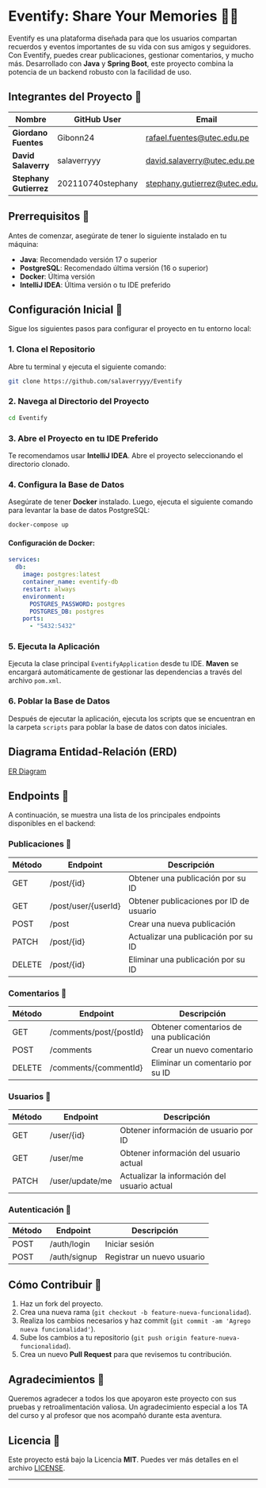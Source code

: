 
# Eventify: Share Your Memories 📝🎉

Eventify es una plataforma diseñada para que los usuarios compartan recuerdos y eventos importantes de su vida con sus amigos y seguidores. Con Eventify, puedes crear publicaciones, gestionar comentarios, y mucho más. Desarrollado con **Java** y **Spring Boot**, este proyecto combina la potencia de un backend robusto con la facilidad de uso.

## Integrantes del Proyecto 👥

| Nombre                 | GitHub User       | Email                           |
| ------------------     | ----------------- | -----------------------------   |
| **Giordano Fuentes**   | Gibonn24          | rafael.fuentes@utec.edu.pe     |
| **David Salaverry**    | salaverryyy       | david.salaverry@utec.edu.pe    |
| **Stephany Gutierrez** | 202110740stephany | stephany.gutierrez@utec.edu.pe  |

## Prerrequisitos 🔧

Antes de comenzar, asegúrate de tener lo siguiente instalado en tu máquina:

- **Java**: Recomendado versión 17 o superior
- **PostgreSQL**: Recomendado última versión (16 o superior)
- **Docker**: Última versión
- **IntelliJ IDEA**: Última versión o tu IDE preferido

## Configuración Inicial 🚀

Sigue los siguientes pasos para configurar el proyecto en tu entorno local:

### 1. Clona el Repositorio

Abre tu terminal y ejecuta el siguiente comando:

```bash
git clone https://github.com/salaverryyy/Eventify
```

### 2. Navega al Directorio del Proyecto

```bash
cd Eventify
```

### 3. Abre el Proyecto en tu IDE Preferido

Te recomendamos usar **IntelliJ IDEA**. Abre el proyecto seleccionando el directorio clonado.

### 4. Configura la Base de Datos

Asegúrate de tener **Docker** instalado. Luego, ejecuta el siguiente comando para levantar la base de datos PostgreSQL:

```bash
docker-compose up
```

#### Configuración de Docker:

```yaml
services:
  db:
    image: postgres:latest
    container_name: eventify-db
    restart: always
    environment:
      POSTGRES_PASSWORD: postgres
      POSTGRES_DB: postgres
    ports:
      - "5432:5432"
```

### 5. Ejecuta la Aplicación

Ejecuta la clase principal `EventifyApplication` desde tu IDE. **Maven** se encargará automáticamente de gestionar las dependencias a través del archivo `pom.xml`.

### 6. Poblar la Base de Datos

Después de ejecutar la aplicación, ejecuta los scripts que se encuentran en la carpeta `scripts` para poblar la base de datos con datos iniciales.

## Diagrama Entidad-Relación (ERD)

[ER Diagram](#)

## Endpoints 📡

A continuación, se muestra una lista de los principales endpoints disponibles en el backend:

### **Publicaciones 📝**

| Método | Endpoint                           | Descripción                                  |
| ------ | ----------------------------------- | -------------------------------------------- |
| GET    | /post/{id}                          | Obtener una publicación por su ID            |
| GET    | /post/user/{userId}                 | Obtener publicaciones por ID de usuario      |
| POST   | /post                              | Crear una nueva publicación                  |
| PATCH  | /post/{id}                          | Actualizar una publicación por su ID         |
| DELETE | /post/{id}                          | Eliminar una publicación por su ID           |

### **Comentarios 💬**

| Método | Endpoint                           | Descripción                                  |
| ------ | ----------------------------------- | -------------------------------------------- |
| GET    | /comments/post/{postId}             | Obtener comentarios de una publicación       |
| POST   | /comments                           | Crear un nuevo comentario                    |
| DELETE | /comments/{commentId}               | Eliminar un comentario por su ID             |

### **Usuarios 👤**

| Método | Endpoint                           | Descripción                                  |
| ------ | ----------------------------------- | -------------------------------------------- |
| GET    | /user/{id}                          | Obtener información de usuario por ID        |
| GET    | /user/me                            | Obtener información del usuario actual       |
| PATCH  | /user/update/me                     | Actualizar la información del usuario actual |

### **Autenticación 🔐**

| Método | Endpoint                           | Descripción                                  |
| ------ | ----------------------------------- | -------------------------------------------- |
| POST   | /auth/login                         | Iniciar sesión                               |
| POST   | /auth/signup                        | Registrar un nuevo usuario                   |

## Cómo Contribuir 🤝

1. Haz un fork del proyecto.
2. Crea una nueva rama (`git checkout -b feature-nueva-funcionalidad`).
3. Realiza los cambios necesarios y haz commit (`git commit -am 'Agrego nueva funcionalidad'`).
4. Sube los cambios a tu repositorio (`git push origin feature-nueva-funcionalidad`).
5. Crea un nuevo **Pull Request** para que revisemos tu contribución.

## Agradecimientos 🫶

Queremos agradecer a todos los que apoyaron este proyecto con sus pruebas y retroalimentación valiosa. Un agradecimiento especial a los TA del curso y al profesor que nos acompañó durante esta aventura.

## Licencia 📄

Este proyecto está bajo la Licencia **MIT**. Puedes ver más detalles en el archivo [LICENSE](LICENSE).

---



